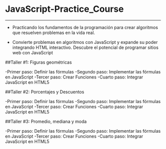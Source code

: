 # JavaScript-Practice_Course

------------


- Practicando los fundamentos de la programación para crear algoritmos que resuelven problemas en la vida real. 

- Convierte problemas en algoritmos con JavaScript y expande su poder integrando HTML interactivo. Descubre el potencial de programar sitios web con JavaScript

##Taller #1: Figuras geométricas

-Primer paso: Definir las fórmulas
-Segundo paso: Implementar las fórmulas en JavaScript
-Tercer paso: Crear Funciones
-Cuarto paso: Integrar JavaScript en HTML5

##Taller #2: Porcentajes y Descuentos

-Primer paso: Definir las fórmulas
-Segundo paso: Implementar las fórmulas en JavaScript
-Tercer paso: Crear Funciones
-Cuarto paso: Integrar JavaScript en HTML5

##Taller #3: Promedio, mediana y moda

-Primer paso: Definir las fórmulas
-Segundo paso: Implementar las fórmulas en JavaScript
-Tercer paso: Crear Funciones
-Cuarto paso: Integrar JavaScript en HTML5
